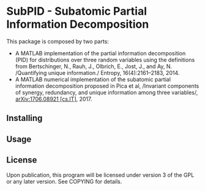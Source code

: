 SubPID - Subatomic Partial Information Decomposition
=========================

This package is composed by two parts:

- A MATLAB implementation of the partial information decomposition
  (PID) for distributions over three random variables using the
  definitions from Bertschinger, N., Rauh, J., Olbrich, E., Jost, J.,
  and Ay, N. /Quantifying unique information./ Entropy,
  16(4):2161–2183, 2014.
- A MATLAB numerical implementation of the subatomic partial
  information decomposition proposed in Pica et al, /Invariant
  components of synergy, redundancy, and unique information among
  three variables/,
  [arXiv:1706.08921 \[cs.IT\]](https://arxiv.org/abs/1706.08921),
  2017.
  

Installing
----------


Usage
-----



License
-------

Upon publication, this program will be licensed under version 3 of the
GPL or any later version. See COPYING for details.
